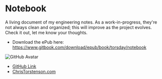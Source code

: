 # Notebook

A living document of my engineering notes. As a work-in-progress, they're not always clean and organized; this will improve as the project evolves. Check it out, let me know your thoughts.

-   Download the ePub here: <https://www.gitbook.com/download/epub/book/torsday/notebook>

![GitHub Avatar](https://avatars2.githubusercontent.com/u/281985?v=3&s=460)

-   [GitHub Link](https://github.com/torsday)
-   [ChrisTorstenson.com](http://www.christorstenson.com)
